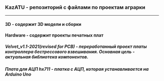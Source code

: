 ### KazATU - репозиторий с файлами по проектам аграрки
---------------------------------------------------------

#### 3D - содержит 3D модели и сборки


#### Hardware - содержит проекты печатных плат
##### Velvet_v1.1-2021(revised for PCB) - переработанный проект платы контроллера бестрессового взвешивания. Основная цель - актуальная библиотека компонентов. 

##### Плата для АЦП hx711 - платка с АЦП, которая устанавливается на Arduino Uno

